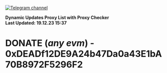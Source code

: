 [![Telegram channel](https://img.shields.io/endpoint?url=https://runkit.io/damiankrawczyk/telegram-badge/branches/master?url=https://t.me/n4z4v0d)](https://t.me/n4z4v0d) 

**Dynamic Updates Proxy List with Proxy Checker**  
**Last Updated: 19.12.23 15:37**

# DONATE (_any evm_) - 0xDEADf12DE9A24b47Da0a43E1bA70B8972F5296F2

